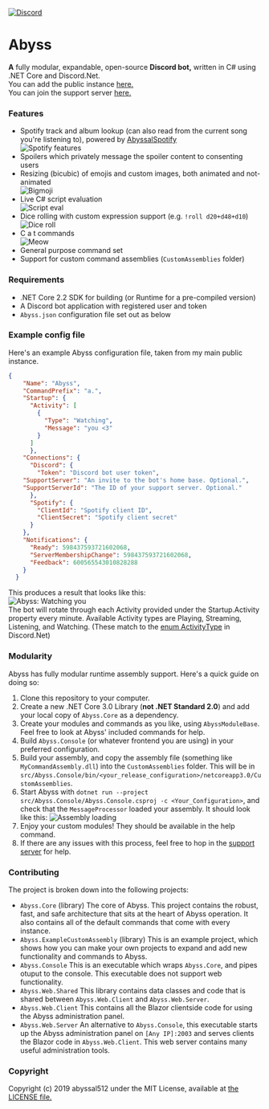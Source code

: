[![Discord](https://img.shields.io/discord/598437365891203072.svg?style=plastic)](https://discord.gg/RsRps9M)
# Abyss

**A** fully modular, expandable, open-source **Discord bot,** written in C# using .NET Core and Discord.Net.  
You can add the public instance [here.](https://discordapp.com/api/oauth2/authorize?client_id=532099058941034498&permissions=0&scope=bot)  
You can join the support server [here.](https://discord.gg/RsRps9M)
  
### Features
- Spotify track and album lookup (can also read from the current song you're listening to), powered by [AbyssalSpotify](http://github.com/abyssal512/AbyssalSpotify)  
![Spotify features](https://i.imgur.com/cBasjS8.png)
- Spoilers which privately message the spoiler content to consenting users
- Resizing (bicubic) of emojis and custom images, both animated and not-animated  
![Bigmoji](https://i.imgur.com/p7zQLTn.png)
- Live C# script evaluation  
![Script eval](https://i.imgur.com/dsGkgVb.png)
- Dice rolling with custom expression support (e.g. `!roll d20+d48+d10`)  
![Dice roll](https://i.imgur.com/y65yPlU.png)
- C a t commands  
![Meow](https://i.imgur.com/iE7MtMQ.png)
- General purpose command set
- Support for custom command assemblies (`CustomAssemblies` folder)

  
### Requirements
- .NET Core 2.2 SDK for building (or Runtime for a pre-compiled version)
- A Discord bot application with registered user and token
- `Abyss.json` configuration file set out as below

### Example config file
Here's an example Abyss configuration file, taken from my main public instance.
```json
{
    "Name": "Abyss",
    "CommandPrefix": "a.",
    "Startup": {
      "Activity": [
        {
          "Type": "Watching",
          "Message": "you <3"
        }
      ]
      },
    "Connections": {
      "Discord": {
        "Token": "Discord bot user token",
    "SupportServer": "An invite to the bot's home base. Optional.",
    "SupportServerId": "The ID of your support server. Optional."
      },
      "Spotify": {
        "ClientId": "Spotify client ID",
        "ClientSecret": "Spotify client secret"
      }
    },
    "Notifications": {
      "Ready": 598437593721602068,
      "ServerMembershipChange": 598437593721602068,
      "Feedback": 600565543010828288
    }
  }

```
This produces a result that looks like this:   
![Abyss: Watching you](https://i.imgur.com/TkX7Eat.png)  
The bot will rotate through each Activity provided under the Startup.Activity property every minute. Available Activity types are Playing, Streaming, Listening, and Watching. (These match to the [enum ActivityType](https://docs.stillu.cc/api/Discord.ActivityType.html) in Discord.Net)  
  
### Modularity
Abyss has fully modular runtime assembly support. Here's a quick guide on doing so:
1) Clone this repository to your computer.
2) Create a new .NET Core 3.0 Library (**not .NET Standard 2.0**) and add your local copy of `Abyss.Core` as a dependency.
3) Create your modules and commands as you like, using `AbyssModuleBase`. Feel free to look at Abyss' included commands for help.
4) Build `Abyss.Console` (or whatever frontend you are using) in your preferred configuration.
5) Build your assembly, and copy the assembly file (something like `MyCommandAssembly.dll`) into the `CustomAssemblies` folder. This will be in `src/Abyss.Console/bin/<your_release_configuration>/netcoreapp3.0/CustomAssemblies`.
6) Start Abyss with `dotnet run --project src/Abyss.Console/Abyss.Console.csproj -c <Your_Configuration>`, and check that the `MessageProcessor` loaded your assembly. It should look like this:
![Assembly loading](https://i.imgur.com/PZqeY7s.png)
7) Enjoy your custom modules! They should be available in the help command.
8) If there are any issues with this process, feel free to hop in the [support server](https://discord.gg/RsRps9M) for help.

### Contributing
The project is broken down into the following projects: 
- `Abyss.Core` (library) The core of Abyss. This project contains the robust, fast, and safe architecture that sits at the heart of Abyss operation. It also contains all of the default commands that come with every instance.
- `Abyss.ExampleCustomAssembly` (library) This is an example project, which shows how you can make your own projects to expand and add new functionality and commands to Abyss.
- `Abyss.Console` This is an executable which wraps `Abyss.Core`, and pipes otuput to the console. This executable does not support web functionality.
- `Abyss.Web.Shared` This library contains data classes and code that is shared between `Abyss.Web.Client` and `Abyss.Web.Server`.
- `Abyss.Web.Client` This contains all the Blazor clientside code for using the Abyss administration panel.
- `Abyss.Web.Server` An alternative to `Abyss.Console`, this executable starts up the Abyss administration panel on `[Any IP]:2003` and serves clients the Blazor code in `Abyss.Web.Client`. This web server contains many useful administration tools.

### Copyright
Copyright (c) 2019 abyssal512 under the MIT License, available at [the LICENSE file.](LICENSE.md)

